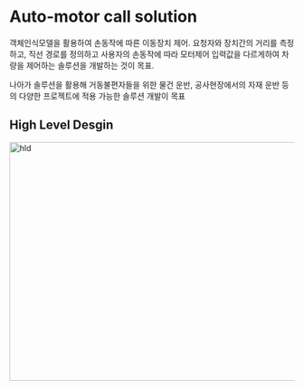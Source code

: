 # Auto-motor call solution
객체인식모델을 활용하여 손동작에 따른 이동장치 제어. 요청자와 장치간의 거리를 측정하고, 직선 경로를 정의하고 사용자의 손동작에 따라 모터제어 입력값을 다르게하여 차량을 제어하는 솔루션을 개발하는 것이 목표.

나아가 솔루션을 활용해 거동불편자들을 위한 물건 운반, 공사현장에서의 자재 운반 등의 다양한 프로젝트에 적용 가능한 솔루션 개발이 목표


## High Level Desgin
<img width="622" height="422" alt="hld" src="https://github.com/user-attachments/assets/0fa888b6-cf1e-4516-94c7-7826d717c4fb" />
